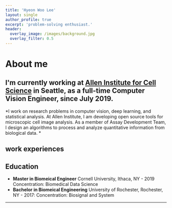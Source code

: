 ```yaml
---
title: 'Hyeon Woo Lee'
layout: single
author_profile: true
excerpt: 'problem-solving enthusiast.'
header:
  overlay_image: /images/background.jpg
  overlay_filter: 0.5
---
```


# About me

I'm currently working at [Allen Institute for Cell Science](https://alleninstitute.org/what-we-do/cell-science/) in Seattle, as a full-time **Computer Vision Engineer**, since July 2019.
---


*I work on research problems in computer vision, deep learning, and statistical analysis. At Allen Institute, I am developing open source tools for microscopic cell image analysis. As a member of Assay Development Team, I design an algorithms to process and analyze quantitative information from biological data. *


## work experiences

<!-- - **Machine Learning R&D Engineer** - Shanghai:  
  I completed my end-of-study internship in Shanghai as a Machine Learning R&D Engineer for a sino-french startup called **[Mediasia-Labs](http://mediasia-labs.com)**. I have been working on *Deep-Learning* and *Advanced Algorithms* applied to Pronunciation Evaluation for language learners.

- **Research Assistant** - Daejon (South-Korea):  
  I have been a volunteer in a Research Laboratory dedicated to Artificial Intelligence **[AIM](http://slsp.kaist.ac.kr/xe/)** where I worked on video classification for the CVPR2017 workshop, especially working on *Attention Gated LSTM Cell*, in TensorFlow.

- **Software Engineer Intern** - Paris:  
  I have been an intern at **[Aerow](https://www.aerow.group/en/home/)** in Paris, as a Software Engineer and integrator. I have been developing a simple OCR for bankcheques CMC7 code, using simple *Machine-Learning* techniques. -->

## Education

- **Master in Biomeical Engineer**
    Cornell University, Ithaca, NY - 2019  
    Concentration: Biomedical Data Science
- **Bachelor in Biomeical Engineering** 
    University of Rochester, Rochester, NY - 2017:
    Concentration: Biosignal and System
---